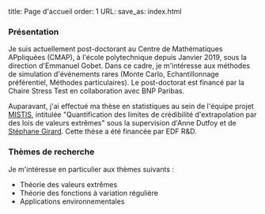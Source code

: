 title: Page d'accueil
order: 1
URL:
save_as: index.html

### **Présentation**

Je suis actuellement post-doctorant au Centre de Mathématiques APpliquées (CMAP), à l'école polytechnique depuis Janvier 2019, sous la direction d'Emmanuel Gobet. Dans ce cadre, je m'intéresse aux méthodes de simulation d'évènements rares (Monte Carlo, Echantillonnage préférentiel, Méthodes particulaires). Le post-doctorat est financé par la Chaire Stress Test en collaboration avec BNP Paribas.

Auparavant, j'ai effectué ma thèse en statistiques au sein de l'équipe projet [MISTIS](https://mistis.inrialpes.fr/), intitulée "Quantification des limites de crédibilité d'extrapolation par des lois de valeurs extrêmes" sous la supervision d'Anne Dutfoy et de [Stéphane Girard](http://mistis.inrialpes.fr/people/girard/). Cette thèse a été financée par EDF R&D. 



<!-- Antérieurement à cela, j'ai effectué un [Master de statistique](http://www.agro-montpellier.fr/um2/um1/masterbiostatistique/accueil.php) à l'[Université de Montpellier 2](http://www.umontpellier.fr/). -->

### **Thèmes de recherche**

Je m'intéresse en particulier aux thèmes suivants :

* Théorie des valeurs extrêmes
* Théorie des fonctions à variation régulière
* Applications environnementales
